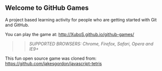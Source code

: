 ## Welcome to GitHub Games

A project based learning activity for people who are getting started with Git and GitHub.

You can play the game at: http://XuboS.github.io/github-games/

>> _*SUPPORTED BROWSERS*: Chrome, Firefox, Safari, Opera and IE9+_

This fun open source game was cloned from: https://github.com/jakesgordon/javascript-tetris
